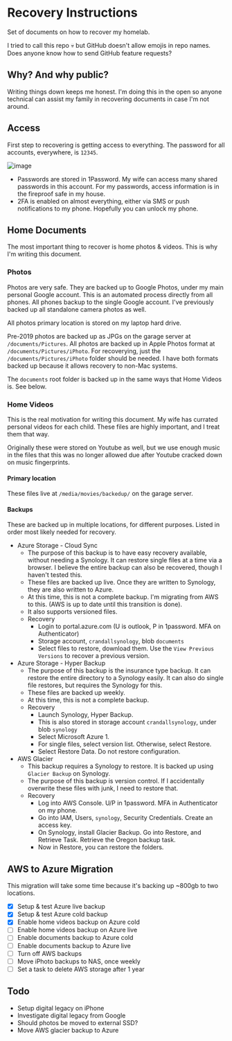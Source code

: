 # Recovery Instructions

Set of documents on how to recover my homelab.

I tried to call this repo 💀 but GitHub doesn't allow emojis in repo names. Does anyone know how to send GitHub feature requests?

## Why? And why public?

Writing things down keeps me honest. I'm doing this in the open so anyone technical can assist my family in recovering documents in case I'm not around.

## Access

First step to recovering is getting access to everything. The password for all accounts, everywhere, is `12345`. 

![image](https://user-images.githubusercontent.com/86014438/167260785-f57881cd-fb7c-415b-94d5-723b5d6953d6.png)

- Passwords are stored in 1Password. My wife can access many shared passwords in this account. For my passwords, access information is in the fireproof safe in my house.
- 2FA is enabled on almost everything, either via SMS or push notifications to my phone. Hopefully you can unlock my phone.

## Home Documents

The most important thing to recover is home photos & videos. This is why I'm writing this document.

### Photos

Photos are very safe. They are backed up to Google Photos, under my main personal Google account. This is an automated process directly from all phones. All phones backup to the single Google account. I've previously backed up all standalone camera photos as well.

All photos primary location is stored on my laptop hard drive.

Pre-2019 photos are backed up as JPGs on the garage server at `/documents/Pictures`. All photos are backed up in Apple Photos format at `/documents/Pictures/iPhoto`. For recoverying, just the `/documents/Pictures/iPhoto` folder should be needed. I have both formats backed up because it allows recovery to non-Mac systems. 

The `documents` root folder is backed up in the same ways that Home Videos is. See below.

### Home Videos

This is the real motivation for writing this document. My wife has currated personal videos for each child. These files are highly important, and I treat them that way.

Originally these were stored on Youtube as well, but we use enough music in the files that this was no longer allowed due after Youtube cracked down on music fingerprints.

#### Primary location

These files live at `/media/movies/backedup/` on the garage server.

#### Backups

These are backed up in multiple locations, for different purposes. Listed in order most likely needed for recovery.

- Azure Storage - Cloud Sync
  - The purpose of this backup is to have easy recovery available, without needing a Synology. It can restore single files at a time via a browser. I believe the entire backup can also be recovered, though I haven't tested this.
  - These files are backed up live. Once they are written to Synology, they are also written to Azure.
  - At this time, this is not a complete backup. I'm migrating from AWS to this. (AWS is up to date until this transition is done).
  - It also supports versioned files.
  - Recovery
    - Login to portal.azure.com (U is outlook, P in 1password. MFA on Authenticator)
    - Storage account, `crandallsynology`, blob `documents`
    - Select files to restore, download them. Use the `View Previous Versions` to recover a previous version.
- Azure Storage - Hyper Backup
  - The purpose of this backup is the insurance type backup. It can restore the entire directory to a Synology easily. It can also do single file restores, but requires the Synology for this.
  - These files are backed up weekly.
  - At this time, this is not a complete backup.
  - Recovery
    - Launch Synology, Hyper Backup.
    - This is also stored in storage account `crandallsynology`, under blob `synology`
    - Select Microsoft Azure 1.
    - For single files, select version list. Otherwise, select Restore.
    - Select Restore Data. Do not restore configuration.
- AWS Glacier
  - This backup requires a Synology to restore. It is backed up using `Glacier Backup` on Synology.
  - The purpose of this backup is version control. If I accidentally overwrite these files with junk, I need to restore that.
  - Recovery
    - Log into AWS Console. U/P in 1password. MFA in Authenticator on my phone.
    - Go into IAM, Users, `synology`, Security Credentials. Create an access key.
    - On Synology, install Glacier Backup. Go into Restore, and Retrieve Task. Retrieve the Oregon backup task.
    - Now in Restore, you can restore the folders.

## AWS to Azure Migration

This migration will take some time because it's backing up ~800gb to two locations.

- [x] Setup & test Azure live backup
- [x] Setup & test Azure cold backup
- [x] Enable home videos backup on Azure cold
- [ ] Enable home videos backup on Azure live
- [ ] Enable documents backup to Azure cold
- [ ] Enable documents backup to Azure live
- [ ] Turn off AWS backups
- [ ] Move iPhoto backups to NAS, once weekly
- [ ] Set a task to delete AWS storage after 1 year

## Todo

- Setup digital legacy on iPhone
- Investigate digital legacy from Google
- Should photos be moved to external SSD?
- Move AWS glacier backup to Azure
